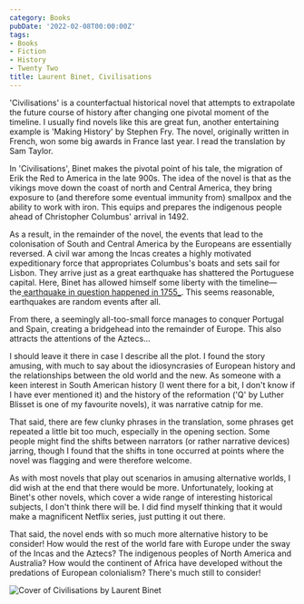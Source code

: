```yaml
---
category: Books
pubDate: '2022-02-08T00:00:00Z'
tags:
- Books
- Fiction
- History
- Twenty Two
title: Laurent Binet, Civilisations
---
```

'Civilisations' is a counterfactual historical novel that attempts to extrapolate the future course of history after changing one pivotal moment of the timeline. I usually find novels like this are great fun, another entertaining example is 'Making History' by Stephen Fry. The novel, originally written in French, won some big awards in France last year. I read the translation by Sam Taylor. 

In 'Civilisations', Binet makes the pivotal point of his tale, the migration of Erik the Red to America in the late 900s. The idea of the novel is that as the vikings move down the coast of north and Central America, they bring exposure to (and therefore some eventual immunity from) smallpox and the ability to work with iron. This equips and prepares the indigenous people ahead of Christopher Columbus' arrival in 1492.

As a result, in the remainder of the novel, the events that lead to the colonisation of South and Central America by the Europeans are essentially reversed. A civil war among the Incas creates a highly motivated expeditionary force that appropriates Columbus's boats and sets sail for Lisbon. They arrive just as a great earthquake has shattered the Portuguese capital. Here, Binet has allowed himself some liberty with the timeline—the[ earthquake in question happened in 1755_][1]. This seems reasonable, earthquakes are random events after all. 

From there, a seemingly all-too-small force manages to conquer Portugal and Spain, creating a bridgehead into the remainder of Europe. This also attracts the attentions of the Aztecs…

I should leave it there in case I describe all the plot. I found the story amusing, with much to say about the idiosyncrasies of European history and the relationships between the old world and the new. As someone with a keen interest in South American history (I went there for a bit, I don't know if I have ever mentioned it) and the history of the reformation ('Q' by Luther Blisset is one of my favourite novels), it was narrative catnip for me. 

That said, there are few clunky phrases in the translation, some phrases get repeated a little bit too much, especially in the opening section. Some people might find the shifts between narrators (or rather narrative devices) jarring, though I found that the shifts in tone occurred at points where the novel was flagging and were therefore welcome.

As with most novels that play out scenarios in amusing alternative worlds, I did wish at the end that there would be more. Unfortunately, looking at Binet's other novels, which cover a wide range of interesting historical subjects, I don't think there will be. I did find myself thinking that it would make a magnificent Netflix series, just putting it out there.

That said, the novel ends with so much more alternative history to be consider! How would the rest of the world fare with Europe under the sway of the Incas and the Aztecs? The indigenous peoples of North America and Australia? How would the continent of Africa have developed without the predations of European colonialism? There's much still to consider! 

![Cover of Civilisations by Laurent Binet][image-1]

[1]:	https://en.wikipedia.org/wiki/1755_Lisbon_earthquake

[image-1]:	../../assets/images/books/binet-civilisations.jpg